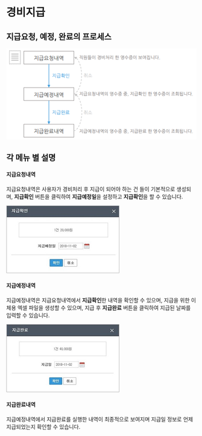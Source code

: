 # 경비지급

## 지급요청, 예정, 완료의 프로세스 <a id="1"></a>

![](../.gitbook/assets/chrome_dh3epb2uyz.png)

## 각 메뉴 별 설명 <a id="2"></a>

#### 지급요청내역

지급요청내역은 사용자가 경비처리 후 지급이 되어야 하는 건 들이 기본적으로 생성되며, **지급확인** 버튼을 클릭하여 **지급예정일**을 설정하고 **지급확인**을 할 수 있습니다.

![](../.gitbook/assets/undefined.jpg)

#### 지급예정내역

지급예정내역은 지급요청내역에서 **지급확인**한 내역을 확인할 수 있으며, 지급을 위한 이체용 엑셀 파일을 생성할 수 있으며, 지급 후 **지급완료** 버튼을 클릭하여 지급된 날짜를 입력할 수 있습니다.

![](../.gitbook/assets/undefined%20%281%29.jpg)

#### 지급완료내역

지급예정내역에서 지급완료를 실행한 내역이 최종적으로 보여지며 지급일 정보로 언제 지급되었는지 확인할 수 있습니다.



